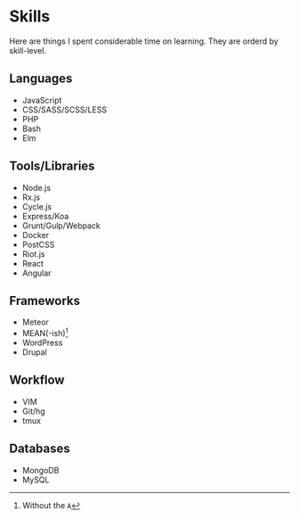 # Skills

Here are things I spent considerable time on learning. They are orderd by skill-level.

## Languages

- JavaScript
- CSS/SASS/SCSS/LESS
- PHP
- Bash
- Elm

## Tools/Libraries

- Node.js
- Rx.js
- Cycle.js
- Express/Koa
- Grunt/Gulp/Webpack
- Docker
- PostCSS
- Riot.js
- React
- Angular

## Frameworks

- Meteor
- MEAN(-ish)[^1]
- WordPress
- Drupal

## Workflow

- VIM
- Git/hg
- tmux

## Databases

- MongoDB
- MySQL

[^1]: Without the `A`

